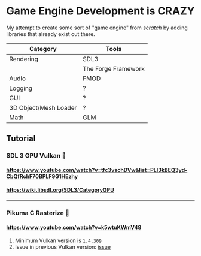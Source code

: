 # Game Engine Development is CRAZY

My attempt to create some sort of "game engine" from _scratch_ by adding libraries that already exist out there.

| Category              | Tools               |
|-----------------------|---------------------|
| Rendering             | SDL3                |
|                       | The Forge Framework |
| Audio                 | FMOD                |
| Logging               | ?                   |
| GUI                   | ?                   |
| 3D Object/Mesh Loader | ?                   |
| Math                  | GLM                 |

## Tutorial

### SDL 3 GPU Vulkan 🦄
#### https://www.youtube.com/watch?v=tfc3vschDVw&list=PLI3kBEQ3yd-CbQfRchF70BPLF9G1HEzhy
#### https://wiki.libsdl.org/SDL3/CategoryGPU

---

### Pikuma C Rasterize 🦖
#### https://www.youtube.com/watch?v=k5wtuKWmV48

1. Minimum Vulkan version is `1.4.309`
2. Issue in previous Vulkan version: [issue](https://github.com/KhronosGroup/Vulkan-ValidationLayers/issues/7258)
